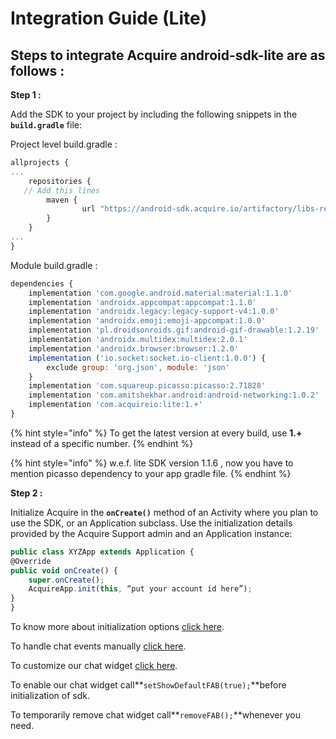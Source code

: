 # Integration Guide \(Lite\)

## **Steps to integrate Acquire android-sdk-lite are as follows :**

**Step 1 :**

Add the SDK to your project by including the following snippets in the **`build.gradle`** file:

Project level build.gradle :

```javascript
allprojects {
...
    repositories {
   // Add this lines 
        maven {
                url "https://android-sdk.acquire.io/artifactory/libs-release-local/"
        }
    }
...
}

```

Module build.gradle :

```javascript
dependencies {
    implementation 'com.google.android.material:material:1.1.0'
    implementation 'androidx.appcompat:appcompat:1.1.0'
    implementation 'androidx.legacy:legacy-support-v4:1.0.0'
    implementation 'androidx.emoji:emoji-appcompat:1.0.0'
    implementation 'pl.droidsonroids.gif:android-gif-drawable:1.2.19'
    implementation 'androidx.multidex:multidex:2.0.1'
    implementation 'androidx.browser:browser:1.2.0'
    implementation ('io.socket:socket.io-client:1.0.0') {
        exclude group: 'org.json', module: 'json'
    }
    implementation 'com.squareup.picasso:picasso:2.71828'
    implementation 'com.amitshekhar.android:android-networking:1.0.2'
    implementation 'com.acquireio:lite:1.+'
}
```

{% hint style="info" %}
To get the latest version at every build, use **1.+** instead of a specific number.
{% endhint %}

{% hint style="info" %}
w.e.f. lite SDK version 1.1.6 , now you have to mention picasso dependency to your app gradle file.
{% endhint %}

**Step 2 :**

Initialize Acquire in the **`onCreate()`** method of an Activity where you plan to use the SDK, or an Application subclass. Use the initialization details provided by the Acquire Support admin and an Application instance:

```javascript
public class XYZApp extends Application {
@Override
public void onCreate() {
    super.onCreate();
    AcquireApp.init(this, “put your account id here”);
}
}
```

To know more about initialization options [click here](start-using-acquire.md#initialize-acquire-sdk). 

To handle chat events manually [click here](../acquire-apis.md#chat-apis). 

To customize our chat widget [click here](../custom-ui-widget.md#customize-chat-widget).

To enable our chat widget call**`setShowDefaultFAB(true);`**before initialization of sdk.

To temporarily remove chat widget call**`removeFAB();`**whenever you need.

